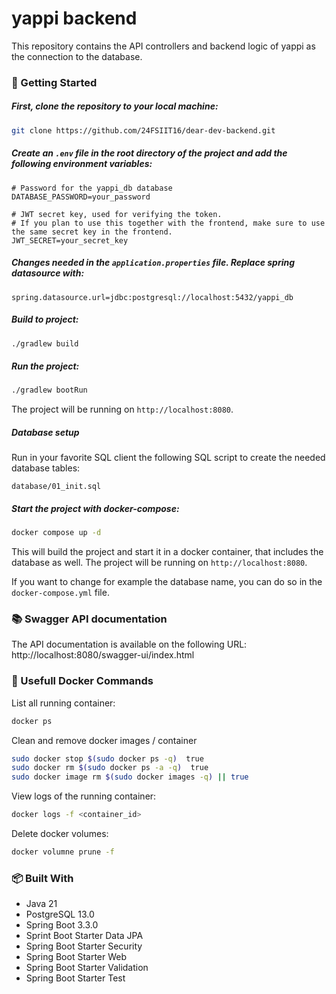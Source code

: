 # yappi backend

This repository contains the API controllers and backend logic of yappi as the connection to the database.

### 🚀 Getting Started

##### First, clone the repository to your local machine:
```bash
git clone https://github.com/24FSIIT16/dear-dev-backend.git
```

##### Create an `.env` file in the root directory of the project and add the following environment variables:

```
# Password for the yappi_db database
DATABASE_PASSWORD=your_password

# JWT secret key, used for verifying the token. 
# If you plan to use this together with the frontend, make sure to use the same secret key in the frontend.
JWT_SECRET=your_secret_key
```

##### Changes needed in the `application.properties` file. Replace spring datasource with:
```
spring.datasource.url=jdbc:postgresql://localhost:5432/yappi_db
```

##### Build to project:
```bash
./gradlew build
```

##### Run the project:
```bash
./gradlew bootRun
```
The project will be running on `http://localhost:8080`.

##### Database setup

Run in your favorite SQL client the following SQL script to create the needed database tables:

`database/01_init.sql`

##### Start the project with docker-compose:
```bash
docker compose up -d 
```
This will build the project and start it in a docker container, that includes the database as well. The project will be running on `http://localhost:8080`.

If you want to change for example the database name, you can do so in the `docker-compose.yml` file.

### 📚 Swagger API documentation

The API documentation is available on the following URL: http://localhost:8080/swagger-ui/index.html

### 🛟 Usefull Docker Commands
List all running container:

```bash
docker ps
```

Clean and remove docker images / container

```bash
sudo docker stop $(sudo docker ps -q)  true
sudo docker rm $(sudo docker ps -a -q)  true
sudo docker image rm $(sudo docker images -q) || true
```

View logs of the running container:

```bash
docker logs -f <container_id>
```

Delete docker volumes:

```bash
docker volumne prune -f
```

### 📦 Built With
- Java 21
- PostgreSQL 13.0
- Spring Boot 3.3.0
- Sprint Boot Starter Data JPA
- Spring Boot Starter Security
- Spring Boot Starter Web
- Spring Boot Starter Validation
- Spring Boot Starter Test
